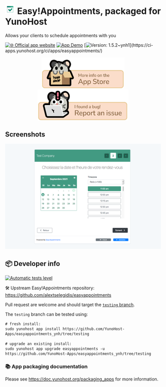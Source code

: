 <!--
N.B.: This README was automatically generated by <https://github.com/YunoHost/apps_tools/blob/main/readme_generator>
It shall NOT be edited by hand.
-->

<h1>
  <img src="https://raw.githubusercontent.com/YunoHost/apps/main/logos/easyappointments.png" width="32px" alt="Logo of Easy!Appointments">
  Easy!Appointments, packaged for YunoHost
</h1>

Allows your clients to schedule appointments with you

[![🌐 Official app website](https://img.shields.io/badge/Official_app_website-darkgreen?style=for-the-badge)](https://easyappointments.org/)
[![App Demo](https://img.shields.io/badge/App_Demo-blue?style=for-the-badge)](https://demo.easyappointments.org/)
[![Version: 1.5.2~ynh1](https://img.shields.io/badge/Version-1.5.2~ynh1-rgb(18,138,11)?style=for-the-badge)](https://ci-apps.yunohost.org/ci/apps/easyappointments/)

<div align="center">
<a href="https://apps.yunohost.org/app/easyappointments"><img height="100px" src="https://github.com/YunoHost/yunohost-artwork/raw/refs/heads/main/badges/neopossum-badges/badge_more_info_on_the_appstore.svg"/></a>
<a href="https://github.com/YunoHost-Apps/easyappointments_ynh/issues"><img height="100px" src="https://github.com/YunoHost/yunohost-artwork/raw/refs/heads/main/badges/neopossum-badges/badge_report_an_issue.svg"/></a>
</div>


## Screenshots
![Screenshot of Easy!Appointments](./doc/screenshots/screenshots.png)

## 📦 Developer info

[![Automatic tests level](https://apps.yunohost.org/badge/cilevel/easyappointments)](https://ci-apps.yunohost.org/ci/apps/easyappointments/)

🛠️ Upstream Easy!Appointments repository: <https://github.com/alextselegidis/easyappointments>

Pull request are welcome and should target the [`testing` branch](https://github.com/YunoHost-Apps/easyappointments_ynh/tree/testing).

The `testing` branch can be tested using:
```
# fresh install:
sudo yunohost app install https://github.com/YunoHost-Apps/easyappointments_ynh/tree/testing

# upgrade an existing install:
sudo yunohost app upgrade easyappointments -u https://github.com/YunoHost-Apps/easyappointments_ynh/tree/testing
```

### 📚 App packaging documentation

Please see <https://doc.yunohost.org/packaging_apps> for more information.